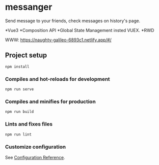 # messanger

Send message to your friends, check messages on history's page.

*Vue3
*Composition API
*Global State Management insted VUEX.
*RWD


WWW: https://naughty-galileo-6893c1.netlify.app/#/



## Project setup


```
npm install
```

### Compiles and hot-reloads for development
```
npm run serve
```

### Compiles and minifies for production
```
npm run build
```

### Lints and fixes files
```
npm run lint
```

### Customize configuration
See [Configuration Reference](https://cli.vuejs.org/config/).
